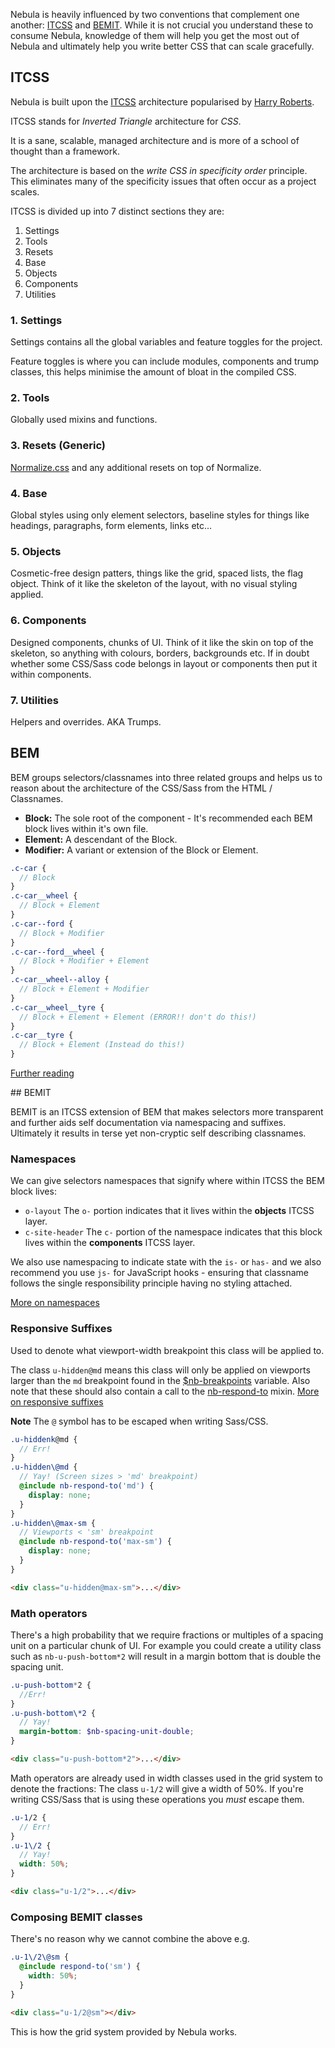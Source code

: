 Nebula is heavily influenced by two conventions that complement one another: [ITCSS](#itcss) and [BEMIT](#bemit). While it is not crucial you understand these to consume Nebula, knowledge of them will help you get the most out of Nebula and ultimately help you write better CSS that can scale gracefully.

## ITCSS
Nebula is built upon the [ITCSS](https://www.youtube.com/watch?v=1OKZOV-iLj4) architecture popularised by [Harry
Roberts](http://csswizardry.com/).

ITCSS stands for *Inverted Triangle* architecture for *CSS*.

It is a sane, scalable, managed architecture and is more of a school of thought than a framework.

The architecture is based on the *write CSS in specificity order* principle. This eliminates many of the specificity issues that often occur as a project scales.

ITCSS is divided up into 7 distinct sections they are:

1. Settings
2. Tools
3. Resets
4. Base
5. Objects
6. Components
7. Utilities

### 1. Settings
Settings contains all the global variables and feature toggles for the project.

Feature toggles is where you can include modules, components and trump classes, this helps
minimise the amount of bloat in the compiled CSS.

### 2. Tools
Globally used mixins and functions.

### 3. Resets (Generic)
[Normalize.css](https://github.com/necolas/normalize.css/) and any additional
resets on top of Normalize.

### 4. Base
Global styles using only element selectors, baseline styles for things like
headings, paragraphs, form elements, links etc&hellip;

### 5. Objects
Cosmetic-free design patters, things like the grid, spaced lists, the flag
object.  Think of it like the skeleton of the layout, with no visual styling
applied.

### 6. Components
Designed components, chunks of UI.  Think of it like the skin on top of the
skeleton, so anything with colours, borders, backgrounds etc.  If in doubt
whether some CSS/Sass code belongs in layout or components then put it within
components.

### 7. Utilities
Helpers and overrides. AKA Trumps.

## BEM

BEM groups selectors/classnames into three related groups and helps us to reason about
the architecture of the CSS/Sass from the HTML / Classnames.

* **Block:** The sole root of the component - It's recommended each BEM block lives within it's own file.
* **Element:** A descendant of the Block.
* **Modifier:** A variant or extension of the Block or Element.


```scss
.c-car {
  // Block
}
.c-car__wheel {
  // Block + Element
}
.c-car--ford {
  // Block + Modifier
}
.c-car--ford__wheel {
  // Block + Modifier + Element
}
.c-car__wheel--alloy {
  // Block + Element + Modifier
}
.c-car__wheel__tyre {
  // Block + Element + Element (ERROR!! don't do this!)
}
.c-car__tyre {
  // Block + Element (Instead do this!)
}

```

[Further reading](http://csswizardry.com/2013/01/mindbemding-getting-your-head-round-bem-syntax/)


<section>
## BEMIT

BEMIT is an ITCSS extension of BEM that makes selectors more transparent and further
aids self documentation via namespacing and suffixes.  Ultimately it results in terse yet non-cryptic self describing classnames.

### Namespaces

We can give selectors namespaces that signify where within ITCSS the BEM block lives:
* `o-layout` The `o-` portion indicates that it lives within the **objects** ITCSS layer.
* `c-site-header` The `c-` portion of the namespace indicates that this block lives within the **components** ITCSS layer.

We also use namespacing to indicate state with the `is-` or `has-` and we also recommend you use `js-`
for JavaScript hooks - ensuring that classname follows the single responsibility principle having no styling attached.

[More on namespaces](http://csswizardry.com/2015/03/more-transparent-ui-code-with-namespaces/)

### Responsive Suffixes

Used to denote what viewport-width breakpoint this class will be applied to.

The class `u-hidden@md` means this class will only be applied on viewports larger than the `md`
breakpoint found in the [$nb-breakpoints](https://github.com/rbrtsmith/nebula-css/blob/master/nebula-css/_settings.scss#L10) variable.  Also note that these should also contain a call to the [nb-respond-to](https://github.com/rbrtsmith/nebula-css/blob/master/nebula-css/tools/_respond-to.scss) mixin.
[More on responsive suffixes](http://csswizardry.com/2015/08/bemit-taking-the-bem-naming-convention-a-step-further/#responsive-suffixes)

**Note** The `@` symbol has to be escaped when writing Sass/CSS.

```scss
.u-hiddenk@md {
  // Err!
}
.u-hidden\@md {
  // Yay! (Screen sizes > 'md' breakpoint)
  @include nb-respond-to('md') {
    display: none;
  }
}
.u-hidden\@max-sm {
  // Viewports < 'sm' breakpoint
  @include nb-respond-to('max-sm') {
    display: none;
  }
}
```

```html
<div class="u-hidden@max-sm">...</div>
```

### Math operators

There's a high probability that we require fractions or multiples of a
spacing unit on a particular chunk of UI.
For example you could create a utility class such as
`nb-u-push-bottom*2` will result in a margin bottom that is double the spacing
unit.

```scss
.u-push-bottom*2 {
  //Err!
}
.u-push-bottom\*2 {
  // Yay!
  margin-bottom: $nb-spacing-unit-double;
}
```

```html
<div class="u-push-bottom*2">...</div>
```

Math operators are already used in width classes used in the grid system to denote the fractions:
The class `u-1/2` will give a width of 50%.
If you're writing CSS/Sass that is using these operations you *must* escape
them.

```scss
.u-1/2 {
  // Err!
}
.u-1\/2 {
  // Yay!
  width: 50%;
}
```

```html
<div class="u-1/2">...</div>
```

### Composing BEMIT classes

There's no reason why we cannot combine the above e.g.

```scss
.u-1\/2\@sm {
  @include respond-to('sm') {
    width: 50%;
  }
}
```

```html
<div class="u-1/2@sm"></div>
```

This is how the grid system provided by Nebula works.
